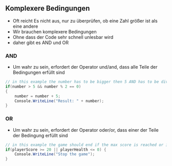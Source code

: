 ## Komplexere Bedingungen

* Oft reicht Es nicht aus, nur zu überprüfen, ob eine Zahl größer ist als eine andere
* Wir brauchen komplexere Bedingungen
* Ohne dass der Code sehr schnell unlesbar wird
* daher gibt es AND und OR

### AND

* Um wahr zu sein, erfordert der Operator und/and, dass alle Teile der Bedingungen erfüllt sind

```csharp
// in this example the number has to be bigger then 5 AND has to be divided by 2 without any rest
if(number > 5 && number % 2 == 0)
{
    number = number + 5;
    Console.WriteLine("Result: " + number);
}
```

### OR

* Um wahr zu sein, erfordert der Operator oder/or, dass einer der Teile der Bedingung erfüllt sind

```csharp
// in this example the game should end if the max score is reached or if the player as no health left
if(playerScore >= 20 || playerHealth <= 0) {
    Console.WriteLine("Stop the game");
}
```
